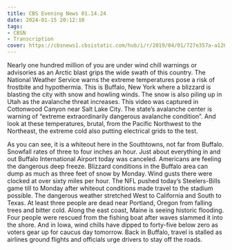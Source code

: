 ```yaml
---
title: CBS Evening News 01.14.24
date: 2024-01-15 20:12:10
tags:
- CBSN
- Transcription
cover: https://cbsnews1.cbsistatic.com/hub/i/r/2019/04/01/727e357a-a126-4138-a2c5-4d3222669d57/thumbnail/640x360/3ff2761028dc5c65cc4f07acd54bcd5c/cbsn2-logo-1920x1080.jpg
---
```

Nearly one hundred million of you are under wind chill warnings or advisories as an Arctic blast grips the wide swath of this country. The National Weather Service warns the extreme temperatures pose a risk of frostbite and hypothermia. This is Buffalo, New York where a blizzard is blasting the city with snow and howling winds. The snow is also piling up in Utah as the avalanche threat increases. This video was captured in Cottonwood Canyon near Salt Lake City. The state’s avalanche center is warning of “extreme extraordinarily dangerous avalanche condition”. And look at these temperatures, brutal, from the Pacific Northwest to the Northeast, the extreme cold also putting electrical grids to the test. 

As you can see, it is a whiteout here in the Southtowns, not far from Buffalo. Snowfall rates of three to four inches an hour. Just about everything in and out Buffalo International Airport today was canceled. Americans are feeling the dangerous deep freeze. Blizzard conditions in the Buffalo area can dump as much as three feet of snow by Monday. Wind gusts there were clocked at over sixty miles per hour. The NFL pushed today’s Steelers-Bills game till to Monday after whiteout conditions made travel to the stadium possible. The dangerous weather stretched West to California and South to Texas. At least three people are dead near Portland, Oregon from falling trees and bitter cold. Along the east coast, Maine is seeing historic flooding. Four people were rescued from the fishing boat after waves slammed it into the shore. And in Iowa, wind chills have dipped to forty-five below zero as voters gear up for caucus day tomorrow. Back in Buffalo, travel is stalled as airlines ground flights and officials urge drivers to stay off the roads. 
